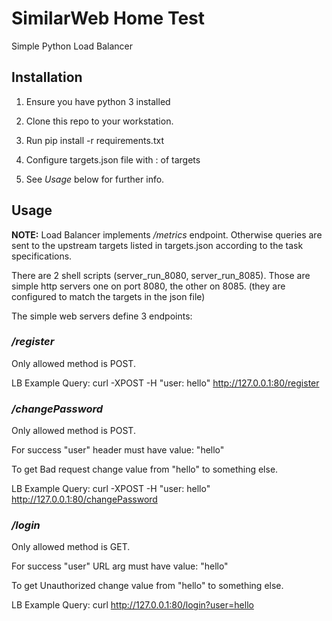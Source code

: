 # SimilarWeb Home Test

Simple Python Load Balancer

## Installation

1. Ensure you have python 3 installed

2. Clone this repo to your workstation.

3. Run pip install -r requirements.txt

4. Configure targets.json file with <hostname>:<port> of targets

5. See *Usage* below for further info.

## Usage

**NOTE:**
Load Balancer implements */metrics* endpoint.
Otherwise queries are sent to the upstream targets listed in targets.json
according to the task specifications.


There are 2 shell scripts (server_run_8080, server_run_8085).
Those are simple http servers one on port 8080, the other on 8085.
(they are configured to match the targets in the json file)

The simple web servers define 3 endpoints:

### */register*

Only allowed method is POST.

LB Example Query: curl -XPOST -H "user: hello" http://127.0.0.1:80/register 

### */changePassword*

Only allowed method is POST.

For success "user" header must have value: "hello"

To get Bad request change value from "hello" to something else.

LB Example Query: curl -XPOST -H "user: hello" http://127.0.0.1:80/changePassword 


### */login*

Only allowed method is GET.

For success "user" URL arg must have value: "hello"

To get Unauthorized change value from "hello" to something else.

LB Example Query: curl http://127.0.0.1:80/login?user=hello 

